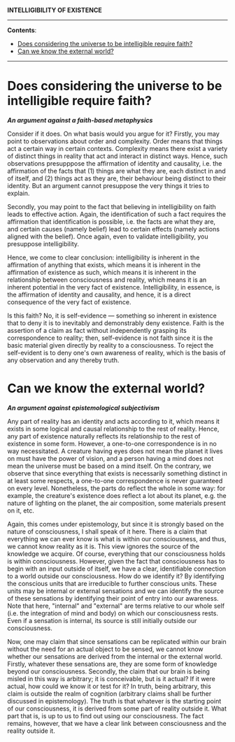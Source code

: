 **INTELLIGIBILITY OF EXISTENCE**

---

**Contents**:

- [Does considering the universe to be intelligible require faith?](#does-considering-the-universe-to-be-intelligible-require-faith)
- [Can we know the external world?](#can-we-know-the-external-world)

---

# Does considering the universe to be intelligible require faith?
**_An argument against a faith-based metaphysics_**

Consider if it does. On what basis would you argue for it? Firstly, you may point to observations about order and complexity. Order means that things act a certain way in certain contexts. Complexity means there exist a variety of distinct things in reality that act and interact in distinct ways. Hence, such observations presupppose the affirmation of identity and causality, i.e. the affirmation of the facts that (1) things are what they are, each distinct in and of itself, and (2) things act as they are, their behaviour being distinct to their identity. But an argument cannot presuppose the very things it tries to explain.

Secondly, you may point to the fact that believing in intelligibility on faith leads to effective action. Again, the identification of such a fact requires the affirmation that identification is possible, i.e. the facts are what they are, and certain causes (namely belief) lead to certain effects (namely actions aligned with the belief). Once again, even to validate intelligibility, you presuppose intelligibility.

Hence, we come to clear conclusion: intelligibility is inherent in the affirmation of anything that exists, which means it is inherent in the affirmation of existence as such, which means it is inherent in the relationship between consciousness and reality, which means it is an inherent potential in the very fact of existence. Intelligibility, in essence, is the affirmation of identity and causality, and hence, it is a direct consequence of the very fact of existence.

Is this faith? No, it is self-evidence — something so inherent in existence that to deny it is to inevitably and demonstrably deny existence. Faith is the assertion of a claim as fact without independently grasping its correspondence to reality; then, self-evidence is not faith since it is the basic material given directly by reality to a consciousness. To reject the self-evident is to deny one's own awareness of reality, which is the basis of any observation and any thereby truth.

# Can we know the external world?
**_An argument against epistemological subjectivism_**

Any part of reality has an identity and acts according to it, which means it exists in some logical and causal relationship to the rest of reality. Hence, any part of existence naturally reflects its relationship to the rest of existence in some form. However, a one-to-one correspondence is in no way necessitated. A creature having eyes does not mean the planet it lives on must have the power of vision, and a person having a mind does not mean the universe must be based on a mind itself. On the contrary, we observe that since everything that exists is necessarily something distinct in at least some respects, a one-to-one correspondence is never guaranteed on every level. Nonetheless, the parts do reflect the whole in some way: for example, the creature's existence does reflect a lot about its planet, e.g. the nature of lighting on the planet, the air composition, some materials present on it, etc.

Again, this comes under epistemology, but since it is strongly based on the nature of consciousness, I shall speak of it here. There is a claim that everything we can ever know is what is within our consciousness, and thus, we cannot know reality as it is. This view ignores the source of the knowledge we acquire. Of course, everything that our consciousness holds is within consciousness. However, given the fact that consciousness has to begin with an input outside of itself, we have a clear, identifiable connection to a world outside our consciousness. How do we identify it? By identifying the conscious units that are irreducible to further conscious units. These units may be internal or external sensations and we can identify the source of these sensations by identifying their point of entry into our awareness. Note that here, "internal" and "external" are terms relative to our whole self (i.e. the integration of mind and body) on which our consciousness rests. Even if a sensation is internal, its source is still initially outside our consciousness.

Now, one may claim that since sensations can be replicated within our brain without the need for an actual object to be sensed, we cannot know whether our sensations are derived from the internal or the external world. Firstly, whatever these sensations are, they are some form of knowledge beyond our consciousness. Secondly, the claim that our brain is being misled in this way is arbitrary; it is conceivable, but is it actual? If it were actual, how could we know it or test for it? In truth, being arbitrary, this claim is outside the realm of cognition (arbitrary claims shall be further discussed in epistemology). The truth is that whatever is the starting point of our consciousness, it is derived from some part of reality outside it. What part that is, is up to us to find out using our consciousness. The fact remains, however, that we have a clear link between consciousness and the reality outside it.